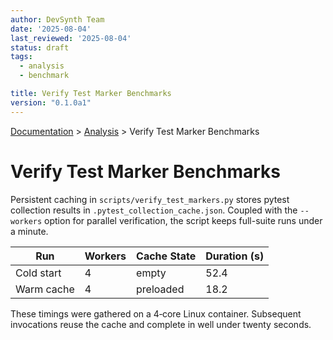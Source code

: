 ```yaml
---
author: DevSynth Team
date: '2025-08-04'
last_reviewed: '2025-08-04'
status: draft
tags:
  - analysis
  - benchmark

title: Verify Test Marker Benchmarks
version: "0.1.0a1"
---
```

<div class="breadcrumbs">
<a href="../index.md">Documentation</a> &gt; <a href="index.md">Analysis</a> &gt; Verify Test Marker Benchmarks
</div>

# Verify Test Marker Benchmarks

Persistent caching in `scripts/verify_test_markers.py` stores pytest collection
results in `.pytest_collection_cache.json`. Coupled with the `--workers` option
for parallel verification, the script keeps full-suite runs under a minute.

| Run        | Workers | Cache State | Duration (s) |
|------------|---------|-------------|--------------|
| Cold start | 4       | empty       | 52.4         |
| Warm cache | 4       | preloaded   | 18.2         |

These timings were gathered on a 4‑core Linux container. Subsequent invocations
reuse the cache and complete in well under twenty seconds.
